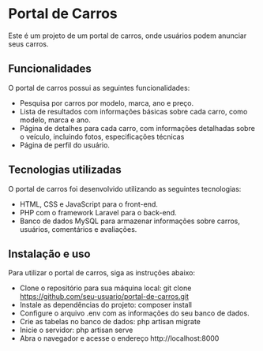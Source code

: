# Portal de Carros

Este é um projeto de um portal de carros, onde usuários podem anunciar seus carros.

## Funcionalidades

O portal de carros possui as seguintes funcionalidades:

- Pesquisa por carros por modelo, marca, ano e preço.
- Lista de resultados com informações básicas sobre cada carro, como modelo, marca e ano.
- Página de detalhes para cada carro, com informações detalhadas sobre o veículo, incluindo fotos, especificações
  técnicas
- Página de perfil do usuário.

## Tecnologias utilizadas

O portal de carros foi desenvolvido utilizando as seguintes tecnologias:

- HTML, CSS e JavaScript para o front-end.
- PHP com o framework Laravel para o back-end.
- Banco de dados MySQL para armazenar informações sobre carros, usuários, comentários e avaliações.

## Instalação e uso

Para utilizar o portal de carros, siga as instruções abaixo:

- Clone o repositório para sua máquina local: git clone https://github.com/seu-usuario/portal-de-carros.git
- Instale as dependências do projeto: composer install
- Configure o arquivo .env com as informações do seu banco de dados.
- Crie as tabelas no banco de dados: php artisan migrate
- Inicie o servidor: php artisan serve
- Abra o navegador e acesse o endereço http://localhost:8000
